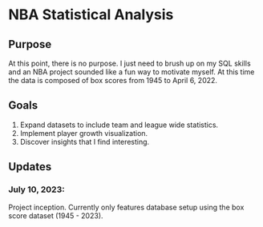 <h1>NBA Statistical Analysis</h1>
<h2>Purpose</h2>
<p>At this point, there is no purpose. I just need to brush up on my SQL skills and an NBA project sounded like a fun way to motivate myself. At this time the data is composed of box scores from 1945 to April 6, 2022.</p>
<h2>Goals</h2>

1. Expand datasets to include team and league wide statistics.
2. Implement player growth visualization.
3. Discover insights that I find interesting.

<h2>Updates</h2>
<h3>July 10, 2023:</h3>
<h>Project inception. Currently only features database setup using the box score dataset (1945 - 2023).</h>
